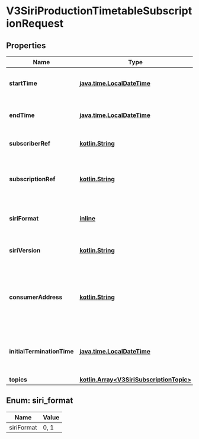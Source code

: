 # V3SiriProductionTimetableSubscriptionRequest

## Properties
Name | Type | Description | Notes
------------ | ------------- | ------------- | -------------
**startTime** | [**java.time.LocalDateTime**](java.time.LocalDateTime.md) | Siri Start Time of the Validity Period | 
**endTime** | [**java.time.LocalDateTime**](java.time.LocalDateTime.md) | Siri End Time of the Validity Period | 
**subscriberRef** | [**kotlin.String**](.md) | Siri Subscriber Ref | 
**subscriptionRef** | [**kotlin.String**](.md) | Siri Subscription Ref - Unique to a Subscriber Ref | 
**siriFormat** | [**inline**](#SiriFormat) | Siri Message Format &#x27;xml&#x27; or &#x27;json&#x27; | 
**siriVersion** | [**kotlin.String**](.md) | Siri Message Version &#x27;1.3&#x27; or &#x27;2.0&#x27; | 
**consumerAddress** | [**kotlin.String**](.md) | Siri Consumer Address - Baseline and Updates will be sent to this address | 
**initialTerminationTime** | [**java.time.LocalDateTime**](java.time.LocalDateTime.md) | Siri Initial Termination Time - Expiry of the subscription | 
**topics** | [**kotlin.Array&lt;V3SiriSubscriptionTopic&gt;**](V3SiriSubscriptionTopic.md) |  | 

<a name="SiriFormat"></a>
## Enum: siri_format
Name | Value
---- | -----
siriFormat | 0, 1

